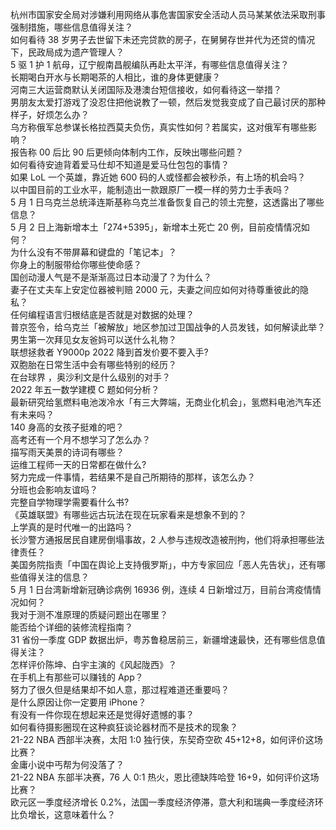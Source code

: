 杭州市国家安全局对涉嫌利用网络从事危害国家安全活动人员马某某依法采取刑事强制措施，哪些信息值得关注？  
如何看待 38 岁男子去世留下未还完贷款的房子，在舅舅存世并代为还贷的情况下，民政局成为遗产管理人？  
5 驱 1 护 1 航母，辽宁舰南昌舰编队再赴太平洋，有哪些信息值得关注？  
长期喝白开水与长期喝茶的人相比，谁的身体更健康？  
河南三大运营商默认关闭国际及港澳台短信接收，如何看待这一举措？  
男朋友太爱打游戏了没忍住把他说教了一顿，然后发觉我变成了自己最讨厌的那种样子，好烦怎么办？  
乌方称俄军总参谋长格拉西莫夫负伤，真实性如何？若属实，这对俄军有哪些影响？  
报告称 00 后比 90 后更倾向体制内工作，反映出哪些问题？  
如何看待安迪背着爱马仕却不知道是爱马仕包包的事情？  
如果 LoL 一个英雄，靠近她 600 码的人或怪都会被秒杀，有上场的机会吗？  
以中国目前的工业水平，能制造出一款跟原厂一模一样的劳力士手表吗？  
5 月 1 日乌克兰总统泽连斯基称乌克兰准备恢复自己的领土完整，这透露出了哪些信息？  
5 月 2 日上海新增本土「274+5395」，新增本土死亡 20 例，目前疫情情况如何？  
为什么没有不带屏幕和键盘的「笔记本」？  
你身上的制服带给你哪些使命感？  
国创动漫人气是不是渐渐高过日本动漫了？为什么？  
妻子在丈夫车上安定位器被判赔 2000 元，夫妻之间应如何对待尊重彼此的隐私？  
任何编程语言归根结底是否就是对数据的处理？  
普京签令，给乌克兰「被解放」地区参加过卫国战争的人员发钱，如何解读此举？  
男生第一次拜见女友爸妈可以送什么礼物？  
联想拯救者 Y9000p 2022 降到首发价要不要入手?  
双胞胎在日常生活中会有哪些特别的经历？  
在台球界 ，奥沙利文是什么级别的对手？  
2022 年五一数学建模 C 题如何分析？  
最新研究给氢燃料电池泼冷水「有三大弊端，无商业化机会」，氢燃料电池汽车还有未来吗？  
140 身高的女孩子挺难的吧？  
高考还有一个月不想学习了怎么办？  
描写雨天美景的诗词有哪些？  
运维工程师一天的日常都在做什么?  
努力完成一件事情，若结果不是自己所期待的那样，该怎么办？  
分班也会影响友谊吗？  
完整自学物理学需要看什么书?  
《英雄联盟》有哪些远古玩法在现在玩家看来是想象不到的？  
上学真的是时代唯一的出路吗？  
长沙警方通报居民自建房倒塌事故，2 人参与违规改造被刑拘，他们将承担哪些法律责任？  
美国务院指责「中国在舆论上支持俄罗斯」，中方专家回应「恶人先告状」，还有哪些值得关注的信息？  
5 月 1 日台湾新增新冠确诊病例 16936 例，连续 4 日新增过万，目前台湾疫情情况如何？  
我对于测不准原理的质疑问题出在哪里？  
能否给个详细的装修流程指南？  
31 省份一季度 GDP 数据出炉，粤苏鲁稳居前三，新疆增速最快，还有哪些信息值得关注？  
怎样评价陈坤、白宇主演的《风起陇西》？  
在手机上有那些可以赚钱的 App？  
努力了很久但是结果却不如人意，那过程难道还重要吗？  
是什么原因让你一定要用 iPhone？  
有没有一件你现在想起来还是觉得好遗憾的事？  
如何看待摄影圈现在这种疯狂谈论器材而不是技术的现象？  
21-22 NBA 西部半决赛，太阳 1:0 独行侠，东契奇空砍 45+12+8，如何评价这场比赛？  
金庸小说中丐帮为何没落了？  
21-22 NBA 东部半决赛，76 人 0:1 热火，恩比德缺阵哈登 16+9，如何评价这场比赛？  
欧元区一季度经济增长 0.2%，法国一季度经济停滞，意大利和瑞典一季度经济环比负增长，这意味着什么？  
